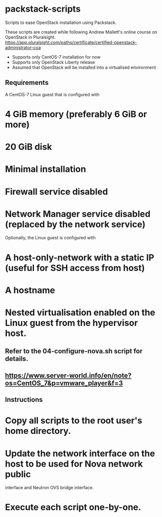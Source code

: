 # packstack-scripts
Scripts to ease OpenStack installation using Packstack. 

These scripts are created while following Andrew Mallett's online course on
OpenStack in Pluralsight.
https://app.pluralsight.com/paths/certificate/certified-openstack-administrator-coa

* Supports only CentOS-7 installation for now
* Supports only OpenStack Liberty release
* Assumed that OpenStack will be installed into a virtualised environment

Requirements
--
A CentOS-7 Linux guest that is configured with
# 4 GiB memory (preferably 6 GiB or more)
# 20 GiB disk
# Minimal installation
# Firewall service disabled
# Network Manager service disabled (replaced by the network service)

Optionally, the Linux guest is configured with
# A host-only-network with a static IP (useful for SSH access from host)
# A hostname
# Nested virtualisation enabled on the Linux guest from the hypervisor host. 
## Refer to the 04-configure-nova.sh script for details.
## https://www.server-world.info/en/note?os=CentOS_7&p=vmware_player&f=3

Instructions
--
# Copy all scripts to the root user's home directory.
# Update the network interface on the host to be used for Nova network public 
interface and Neutron OVS bridge interface. 
# Execute each script one-by-one.
